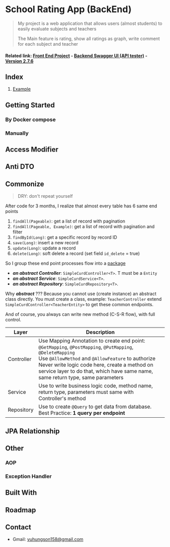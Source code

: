 <!-- PROJECT NAME -->

# School Rating App (BackEnd)

<!-- DESCRIPTION -->
> My project is a web application that allows users (almost students) to easily evaluate subjects and teachers
>
> The Main feature is rating, show all ratings as graph, write comment for each subject and teacher

<!-- RELATED LINK  -->

#### Related link: [Front End Project][front-end-url] - [Backend Swagger UI (API tester)][swagger-url] - [Version 2.7.6][old-version-url]

<!-- Index, TABLE OF CONTENTS -->

## Index

1. [Example](#Built-With)

## Getting Started

### By Docker compose

### Manually

## Access Modifier

## Anti DTO

## Commonize

> DRY: don't repeat yourself

After code for 3 months, I realize that almost every table has 6 same end points

1. `findAll(Pageable)`: get a list of record with pagination
2. `findAll(Pageable, Example)`: get a list of record with pagination and filter
3. `findById(Long)`: get a specific record by record ID
4. `save(Long)`: insert a new record
5. `update(Long)`: update a record
6. `delete(Long)`: soft delete a record (set field `id_delete` = true)

So I group these end point processes flow into a [package][common-package-url]

- **_an abstract Controller_**: `SimpleCurdController<T>`. T must be a `Entity`
- **_an abstract Service_**: `SimpleCurdService<T>`.
- **_an abstract Repository_**: `SimpleCurdRepository<T>`.

Why **_abstract_** ???
Because you cannot use (create instance) an abstract class directly.
You must create a class, example: `TeacherController` extend `SimpleCurdController<TeacherEntity>`
to get these common endpoints.

And of course, you always can write new method (C-S-R flow), with full control.

| Layer      | Description                                                                                                                                                                                                                                                                                              |
|------------|----------------------------------------------------------------------------------------------------------------------------------------------------------------------------------------------------------------------------------------------------------------------------------------------------------|
| Controller | Use Mapping Annotation to create end point: `@GetMapping`, `@PostMapping`, `@PutMapping`, `@DeleteMapping`<br/>Use `@AllowMethod` and `@AllowFeature` to authorize<br/>Never write logic code here, create a method on service layer to do that, which have same name, same return type, same parameters |
| Service    | Use to write business logic code, method name, return type, parameters must same with Controller's method                                                                                                                                                                                                |
| Repository | Use to create `@Query` to get data from database. Best Practice: **1 query per endpoint**                                                                                                                                                                                                                |

## JPA Relationship

## Other

### AOP

### Exception Handler

## Built With

## Roadmap

## Contact

- Gmail: [vuhungson158@gmail.com](mailto:vuhungson158@gmail.com)

<!-- MARKDOWN LINKS -->

[swagger-url]: http://localhost:8080/api/v1/swagger-ui/index.html

[front-end-url]: http://localhost:8080/api/v1/swagger-ui/index.html

[old-version-url]: https://github.com/vuhungson158/school-subject-rating-BE

[common-package-url]: https://github.com/vuhungson158/ratting-BE/tree/master/src/main/java/kiis/ratingBE/common

<!-- IMAGES -->
